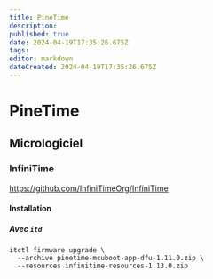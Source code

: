 ```yaml
---
title: PineTime
description: 
published: true
date: 2024-04-19T17:35:26.675Z
tags: 
editor: markdown
dateCreated: 2024-04-19T17:35:26.675Z
---
```


# PineTime

## Micrologiciel

### InfiniTime

<https://github.com/InfiniTimeOrg/InfiniTime>

#### Installation

##### Avec `itd`

```shell
itctl firmware upgrade \
  --archive pinetime-mcuboot-app-dfu-1.11.0.zip \
  --resources infinitime-resources-1.13.0.zip
```
